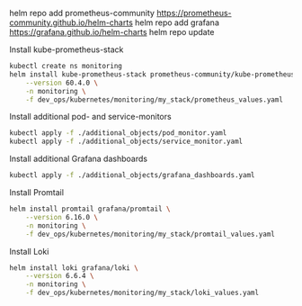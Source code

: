 helm repo add prometheus-community https://prometheus-community.github.io/helm-charts
helm repo add grafana https://grafana.github.io/helm-charts
helm repo update


Install kube-prometheus-stack
```bash
kubectl create ns monitoring                                         
helm install kube-prometheus-stack prometheus-community/kube-prometheus-stack \
    --version 60.4.0 \
    -n monitoring \
    -f dev_ops/kubernetes/monitoring/my_stack/prometheus_values.yaml
```

Install additional pod- and service-monitors
```bash
kubectl apply -f ./additional_objects/pod_monitor.yaml
kubectl apply -f ./additional_objects/service_monitor.yaml
```

Install additional Grafana dashboards
```bash
kubectl apply -f ./additional_objects/grafana_dashboards.yaml
```

Install Promtail
```bash
helm install promtail grafana/promtail \
    --version 6.16.0 \
    -n monitoring \
    -f dev_ops/kubernetes/monitoring/my_stack/promtail_values.yaml
```

Install Loki
```bash
helm install loki grafana/loki \
    --version 6.6.4 \
    -n monitoring \
    -f dev_ops/kubernetes/monitoring/my_stack/loki_values.yaml
```
